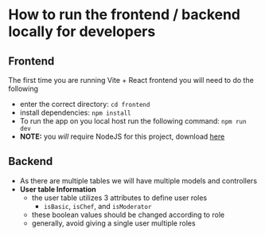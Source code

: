 # How to run the frontend / backend locally for developers

## Frontend
The first time you are running Vite + React frontend you will need to do the following
- enter the correct directory: `cd frontend`
- install dependencies: `npm install`
- To run the app on you local host run the following command: `npm run dev`
- **NOTE:** you *will* require NodeJS for this project, download [here](https://nodejs.org/en/download) 

## Backend
- As there are multiple tables we will have multiple models and controllers
- **User table Information**
    - the user table utilizes 3 attributes to define user roles
        - `isBasic`, `isChef`, and `isModerator`
    - these boolean values should be changed according to role
    - generally, avoid giving a single user multiple roles
